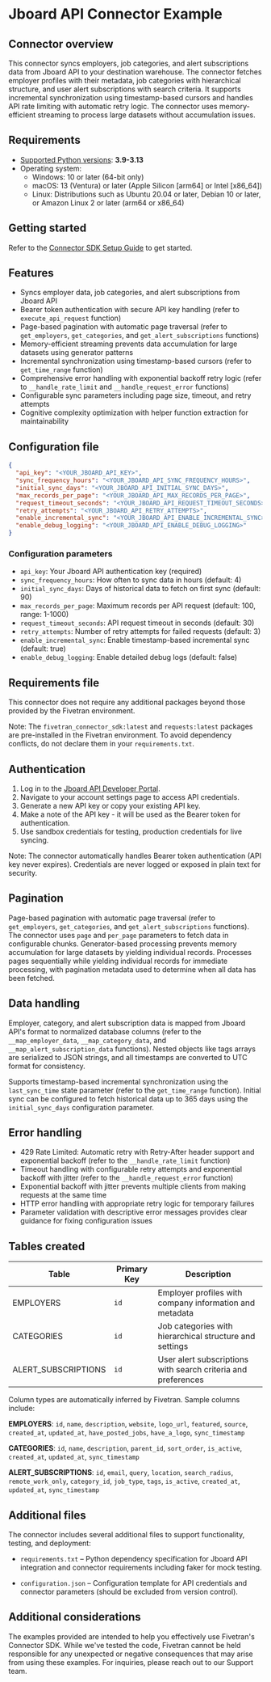 # Jboard API Connector Example

## Connector overview
This connector syncs employers, job categories, and alert subscriptions data from Jboard API to your destination warehouse. The connector fetches employer profiles with their metadata, job categories with hierarchical structure, and user alert subscriptions with search criteria. It supports incremental synchronization using timestamp-based cursors and handles API rate limiting with automatic retry logic. The connector uses memory-efficient streaming to process large datasets without accumulation issues.

## Requirements
- [Supported Python versions](https://github.com/fivetran/fivetran_connector_sdk/blob/main/README.md#requirements): **3.9-3.13**
- Operating system:
  - Windows: 10 or later (64-bit only)
  - macOS: 13 (Ventura) or later (Apple Silicon [arm64] or Intel [x86_64])
  - Linux: Distributions such as Ubuntu 20.04 or later, Debian 10 or later, or Amazon Linux 2 or later (arm64 or x86_64)

## Getting started
Refer to the [Connector SDK Setup Guide](https://fivetran.com/docs/connectors/connector-sdk/setup-guide) to get started.

## Features
- Syncs employer data, job categories, and alert subscriptions from Jboard API
- Bearer token authentication with secure API key handling (refer to `execute_api_request` function)
- Page-based pagination with automatic page traversal (refer to `get_employers`, `get_categories`, and `get_alert_subscriptions` functions)
- Memory-efficient streaming prevents data accumulation for large datasets using generator patterns
- Incremental synchronization using timestamp-based cursors (refer to `get_time_range` function)
- Comprehensive error handling with exponential backoff retry logic (refer to `__handle_rate_limit` and `__handle_request_error` functions)
- Configurable sync parameters including page size, timeout, and retry attempts
- Cognitive complexity optimization with helper function extraction for maintainability

## Configuration file
```json
{
  "api_key": "<YOUR_JBOARD_API_KEY>",
  "sync_frequency_hours": "<YOUR_JBOARD_API_SYNC_FREQUENCY_HOURS>",
  "initial_sync_days": "<YOUR_JBOARD_API_INITIAL_SYNC_DAYS>",
  "max_records_per_page": "<YOUR_JBOARD_API_MAX_RECORDS_PER_PAGE>",
  "request_timeout_seconds": "<YOUR_JBOARD_API_REQUEST_TIMEOUT_SECONDS>",
  "retry_attempts": "<YOUR_JBOARD_API_RETRY_ATTEMPTS>",
  "enable_incremental_sync": "<YOUR_JBOARD_API_ENABLE_INCREMENTAL_SYNC>",
  "enable_debug_logging": "<YOUR_JBOARD_API_ENABLE_DEBUG_LOGGING>"
}
```

### Configuration parameters
- `api_key`: Your Jboard API authentication key (required)
- `sync_frequency_hours`: How often to sync data in hours (default: 4)
- `initial_sync_days`: Days of historical data to fetch on first sync (default: 90)
- `max_records_per_page`: Maximum records per API request (default: 100, range: 1-1000)
- `request_timeout_seconds`: API request timeout in seconds (default: 30)
- `retry_attempts`: Number of retry attempts for failed requests (default: 3)
- `enable_incremental_sync`: Enable timestamp-based incremental sync (default: true)
- `enable_debug_logging`: Enable detailed debug logs (default: false)

## Requirements file
This connector does not require any additional packages beyond those provided by the Fivetran environment.

Note: The `fivetran_connector_sdk:latest` and `requests:latest` packages are pre-installed in the Fivetran environment. To avoid dependency conflicts, do not declare them in your `requirements.txt`.

## Authentication
1. Log in to the [Jboard API Developer Portal](https://app.jboard.io/api/documentation).
2. Navigate to your account settings page to access API credentials.
3. Generate a new API key or copy your existing API key.
4. Make a note of the API key - it will be used as the Bearer token for authentication.
5. Use sandbox credentials for testing, production credentials for live syncing.

Note: The connector automatically handles Bearer token authentication (API key never expires). Credentials are never logged or exposed in plain text for security.

## Pagination
Page-based pagination with automatic page traversal (refer to `get_employers`, `get_categories`, and `get_alert_subscriptions` functions). The connector uses `page` and `per_page` parameters to fetch data in configurable chunks. Generator-based processing prevents memory accumulation for large datasets by yielding individual records. Processes pages sequentially while yielding individual records for immediate processing, with pagination metadata used to determine when all data has been fetched.

## Data handling
Employer, category, and alert subscription data is mapped from Jboard API's format to normalized database columns (refer to the `__map_employer_data`, `__map_category_data`, and `__map_alert_subscription_data` functions). Nested objects like tags arrays are serialized to JSON strings, and all timestamps are converted to UTC format for consistency.

Supports timestamp-based incremental synchronization using the `last_sync_time` state parameter (refer to the `get_time_range` function). Initial sync can be configured to fetch historical data up to 365 days using the `initial_sync_days` configuration parameter.

## Error handling
- 429 Rate Limited: Automatic retry with Retry-After header support and exponential backoff (refer to the `__handle_rate_limit` function)
- Timeout handling with configurable retry attempts and exponential backoff with jitter (refer to the `__handle_request_error` function)
- Exponential backoff with jitter prevents multiple clients from making requests at the same time
- HTTP error handling with appropriate retry logic for temporary failures
- Parameter validation with descriptive error messages provides clear guidance for fixing configuration issues

## Tables created
| Table | Primary Key | Description |
|-------|-------------|-------------|
| EMPLOYERS | `id` | Employer profiles with company information and metadata |
| CATEGORIES | `id` | Job categories with hierarchical structure and settings |
| ALERT_SUBSCRIPTIONS | `id` | User alert subscriptions with search criteria and preferences |

Column types are automatically inferred by Fivetran. Sample columns include:

**EMPLOYERS**: `id`, `name`, `description`, `website`, `logo_url`, `featured`, `source`, `created_at`, `updated_at`, `have_posted_jobs`, `have_a_logo`, `sync_timestamp`

**CATEGORIES**: `id`, `name`, `description`, `parent_id`, `sort_order`, `is_active`, `created_at`, `updated_at`, `sync_timestamp`

**ALERT_SUBSCRIPTIONS**: `id`, `email`, `query`, `location`, `search_radius`, `remote_work_only`, `category_id`, `job_type`, `tags`, `is_active`, `created_at`, `updated_at`, `sync_timestamp`

## Additional files

The connector includes several additional files to support functionality, testing, and deployment:

- `requirements.txt` – Python dependency specification for Jboard API integration and connector requirements including faker for mock testing.

- `configuration.json` – Configuration template for API credentials and connector parameters (should be excluded from version control).


## Additional considerations
The examples provided are intended to help you effectively use Fivetran's Connector SDK. While we've tested the code, Fivetran cannot be held responsible for any unexpected or negative consequences that may arise from using these examples. For inquiries, please reach out to our Support team.
